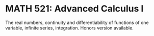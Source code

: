 # MATH 521: Advanced Calculus I

The real numbers, continuity and differentiability of functions of one variable, infinite series, integration. Honors version available.